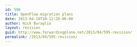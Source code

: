 ```yaml
---
id: 596
title: OpenFlow migration plans
date: 2013-04-18T10:12:20-06:00
author: Nick Buraglio
layout: revision
guid: http://www.forwardingplane.net/2013/04/595-revision/
permalink: /2013/04/595-revision/
---
```

